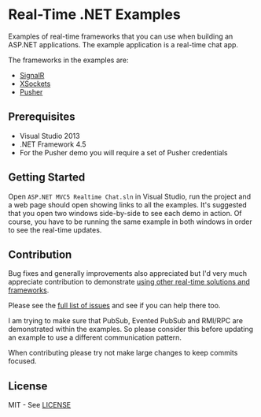 # Real-Time .NET Examples

Examples of real-time frameworks that you can use when building an ASP.NET applications.
The example application is a real-time chat app.

The frameworks in the examples are:

* [SignalR](http://www.asp.net/signalr)
* [XSockets](https://xsockets.net/)
* [Pusher](https://pusher.com)

## Prerequisites

* Visual Studio 2013
* .NET Framework 4.5
* For the Pusher demo you will require a set of Pusher credentials

## Getting Started

Open `ASP.NET MVC5 Realtime Chat.sln` in Visual Studio, run the project and a web page should open showing links to all the examples. It's suggested that you open two windows side-by-side to see each demo in action. Of course, you have to be running the same example in both windows in order to see the real-time updates.

## Contribution

Bug fixes and generally improvements also appreciated but I'd very much appreciate contribution to demonstrate [using other real-time solutions and frameworks](https://github.com/leggetter/realtime-dotnet-examples/issues?q=is%3Aopen+is%3Aissue+label%3Aframework).

Please see the [full list of issues](https://github.com/leggetter/realtime-dotnet-examples/issues) and see if you can help there too.

I am trying to make sure that PubSub, Evented PubSub and RMI/RPC are demonstrated within the examples. So please consider this before updating an example to use a different communication pattern.

When contributing please try not make large changes to keep commits focused.

## License

MIT - See [LICENSE](LICENSE)